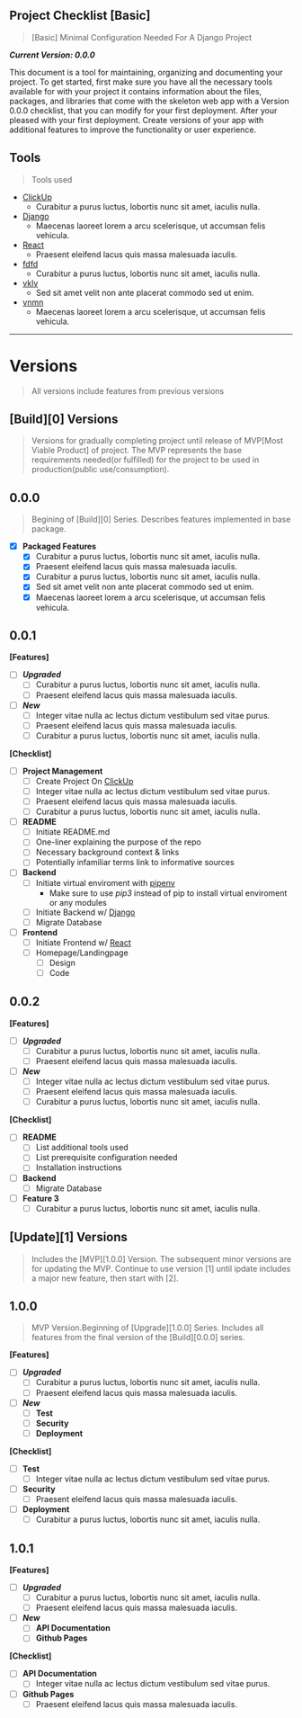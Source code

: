 Project Checklist [Basic]
---
> [Basic] Minimal Configuration Needed For A Django Project

***Current Version: 0.0.0***

This document is a tool for maintaining, organizing and documenting your project. To get started, first make sure you have all the necessary tools available for with your project it contains information about the files, packages, and libraries that come with the skeleton web app with a Version 0.0.0 checklist, that you can modify for your first deployment. After your pleased with your first deployment. Create versions of your app with additional features to improve the functionality or user experience.

Tools
---
> Tools used
- [ClickUp]()
  - Curabitur a purus luctus, lobortis nunc sit amet, iaculis nulla.
- [Django]()
  - Maecenas laoreet lorem a arcu scelerisque, ut accumsan felis vehicula.
- [React]()
  - Praesent eleifend lacus quis massa malesuada iaculis.
- [fdfd]()
  - Curabitur a purus luctus, lobortis nunc sit amet, iaculis nulla.
- [vklv]()
  - Sed sit amet velit non ante placerat commodo sed ut enim.
- [vnmn]()
  - Maecenas laoreet lorem a arcu scelerisque, ut accumsan felis vehicula.

---

# Versions
> All versions include features from previous versions

[Build][0] Versions
---
> Versions for gradually completing project until release of MVP[Most Viable Product] of project. The MVP represents the base requirements needed(or fulfilled) for the project to be used in production(public use/consumption).

0.0.0
---
> Begining of [Build][0] Series. Describes features implemented in base package.

- [X] **Packaged Features**
  - [X] Curabitur a purus luctus, lobortis nunc sit amet, iaculis nulla.
  - [X] Praesent eleifend lacus quis massa malesuada iaculis.
  - [X] Curabitur a purus luctus, lobortis nunc sit amet, iaculis nulla.
  - [X] Sed sit amet velit non ante placerat commodo sed ut enim.
  - [X] Maecenas laoreet lorem a arcu scelerisque, ut accumsan felis vehicula.
  
0.0.1
---

**[Features]**

- [ ] ***Upgraded***
  - [ ] Curabitur a purus luctus, lobortis nunc sit amet, iaculis nulla.
  - [ ] Praesent eleifend lacus quis massa malesuada iaculis.
  
- [ ] ***New***
  - [ ] Integer vitae nulla ac lectus dictum vestibulum sed vitae purus.
  - [ ] Praesent eleifend lacus quis massa malesuada iaculis.
  - [ ] Curabitur a purus luctus, lobortis nunc sit amet, iaculis nulla.

**[Checklist]**

- [ ] **Project Management**
  - [ ] Create Project On [ClickUp](https://app.clickup.com/login)
  - [ ] Integer vitae nulla ac lectus dictum vestibulum sed vitae purus.
  - [ ] Praesent eleifend lacus quis massa malesuada iaculis.
  - [ ] Curabitur a purus luctus, lobortis nunc sit amet, iaculis nulla.  
- [ ] **README**
  - [ ] Initiate README.md
  - [ ] One-liner explaining the purpose of the repo
  - [ ] Necessary background context & links
  - [ ] Potentially infamiliar terms link to informative sources
- [ ] **Backend**
  - [ ] Initiate virtual enviroment with [pipenv](https://pypi.org/project/pipenv/) 
      - Make sure to use *pip3* instead of pip to install virtual enviroment or any modules
  - [ ] Initiate Backend w/ [Django](https://docs.djangoproject.com/en/3.1/intro/tutorial01/)
  - [ ] Migrate Database
- [ ] **Frontend** 
  - [ ] Initiate Frontend w/ [React](https://reactjs.org/docs/create-a-new-react-app.html)
  - [ ] Homepage/Landingpage
    - [ ] Design
    - [ ] Code
  
0.0.2 
---

**[Features]**

- [ ] ***Upgraded***
  - [ ] Curabitur a purus luctus, lobortis nunc sit amet, iaculis nulla.
  - [ ] Praesent eleifend lacus quis massa malesuada iaculis.
  
- [ ] ***New***
  - [ ] Integer vitae nulla ac lectus dictum vestibulum sed vitae purus.
  - [ ] Praesent eleifend lacus quis massa malesuada iaculis.
  - [ ] Curabitur a purus luctus, lobortis nunc sit amet, iaculis nulla.

**[Checklist]**

- [ ] **README**
  - [ ] List additional tools used 
  - [ ] List prerequisite configuration needed   
  - [ ] Installation instructions
- [ ] **Backend**
  - [ ] Migrate Database
- [ ] **Feature 3**
  - [ ] Curabitur a purus luctus, lobortis nunc sit amet, iaculis nulla.

[Update][1] Versions
---
> Includes the [MVP][1.0.0] Version. The subsequent minor versions are for updating the MVP. Continue to use version [1] until ipdate includes a major new feature, then start with [2].

1.0.0
---
> MVP Version.Beginning of [Upgrade][1.0.0] Series. Includes all features from the final version of the [Build][0.0.0] series.

**[Features]**

- [ ] ***Upgraded***
  - [ ] Curabitur a purus luctus, lobortis nunc sit amet, iaculis nulla.
  - [ ] Praesent eleifend lacus quis massa malesuada iaculis.
  
- [ ] ***New***
  - [ ] **Test**
  - [ ] **Security**
  - [ ] **Deployment**

**[Checklist]**

- [ ] **Test**
  - [ ] Integer vitae nulla ac lectus dictum vestibulum sed vitae purus.
- [ ] **Security**
  - [ ] Praesent eleifend lacus quis massa malesuada iaculis.
- [ ] **Deployment**
  - [ ] Curabitur a purus luctus, lobortis nunc sit amet, iaculis nulla.
  
1.0.1
---

**[Features]**

- [ ] ***Upgraded***
  - [ ] Curabitur a purus luctus, lobortis nunc sit amet, iaculis nulla.
  - [ ] Praesent eleifend lacus quis massa malesuada iaculis.
  
- [ ] ***New***
  - [ ] **API Documentation**
  - [ ] **Github Pages**

**[Checklist]**

- [ ] **API Documentation**
  - [ ] Integer vitae nulla ac lectus dictum vestibulum sed vitae purus.
- [ ] **Github Pages**
  - [ ] Praesent eleifend lacus quis massa malesuada iaculis.

